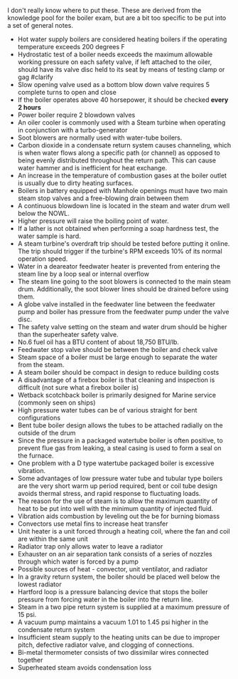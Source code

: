 I don't really know where to put these. These are derived from the knowledge pool for the boiler exam, but are a bit too specific to be put into a set of general notes.

- Hot water supply boilers are considered heating boilers if the operating temperature exceeds 200 degrees F
- Hydrostatic test of a boiler needs exceeds the maximum allowable working pressure on each safety valve, if left attached to the oiler, should have its valve disc held to its seat by means of testing clamp or gag #clarify 
- Slow opening valve used as a bottom blow down valve requires 5 complete turns to open and close
- If the boiler operates above 40 horsepower, it should be checked **every 2 hours**
- Power boiler require 2 blowdown valves 
- An oiler cooler is commonly used with a Steam turbine when operating in conjunction with a turbo-generator 
- Soot blowers are normally used with water-tube boilers.
- Carbon dioxide in a condensate return system causes channeling, which is when water flows along a specific path (or channel) as opposed to being evenly distributed throughout the return path. This can cause water hammer and is inefficient for heat exchange.
- An increase in the temperature of combustion gases at the boiler outlet is usually due to dirty heating surfaces.
- Boilers in battery equipped with Manhole openings must have two main steam stop valves and a free-blowing drain between them
- A continuous blowdown line is located in the steam and water drum well below the NOWL.
- Higher pressure will raise the boiling point of water.
- If a lather is not obtained when performing a soap hardness test, the water sample is hard.
- A steam turbine's overdraft trip should be tested before putting it online. The trip should trigger if the turbine's RPM exceeds 10% of its normal operation speed.
- Water in a deareator feedwater heater is prevented from entering the steam line by a loop seal or internal overflow 
- The steam line going to the soot blowers is connected to the main steam drum. Additionally, the soot blower lines should be drained before using them.
- A globe valve installed in the feedwater line between the feedwater pump and boiler has pressure from the feedwater pump under the valve disc.
- The safety valve setting on the steam and water drum should be higher than the superheater safety valve.
- No.6 fuel oil has a BTU content of about 18,750 BTU/lb.
- Feedwater stop valve should be between the boiler and check valve
- Steam space of a boiler must be large enough to separate the water from the steam.
- A steam boiler should be compact in design to reduce building costs
- A disadvantage of a firebox boiler is that cleaning and inspection is difficult (not sure what a firebox boiler is)  
- Wetback scotchback boiler is primarily designed for Marine service (commonly seen on ships) 
- High pressure water tubes can be of various straight for bent configurations 
- Bent tube boiler design allows the tubes to be attached radially on the outside of the drum
- Since the pressure in a packaged watertube boiler is often positive, to prevent flue gas from leaking, a steal casing is used to form a seal on the furnace.
- One problem with a D type watertube packaged boiler is excessive vibration.
- Some advantages of low pressure water tube and tubular type boilers are the very short warm up period required, bent or coil tube design avoids thermal stress, and rapid response to fluctuating loads.
- The reason for the use of steam is to allow the maximum quantity of heat to be put into well with the minimum quantity of injected fluid.
- Vibration aids combustion by leveling out the be for burning biomass
- Convectors use metal fins to increase heat transfer
- Unit heater is a unit forced through a heating coil, where the fan and coil are within the same unit 
- Radiator trap only allows water to leave a radiator
- Exhauster on an air separation tank consists of a series of nozzles through which water is forced by a pump
- Possible sources of heat - convector, unit ventilator, and radiator
- In a gravity return system, the boiler should be placed well below the lowest radiator
- Hartford loop is a pressure balancing device that stops the boiler pressure from forcing water in the boiler into the return line.
- Steam in a two pipe return system is supplied at a maximum pressure of 15 psi.
- A vacuum pump maintains a vacuum 1.01 to 1.45 psi higher in the condensate return system
- Insufficient steam supply to the heating units can be due to improper pitch, defective radiator valve, and clogging of connections.
- Bi-metal thermometer consists of two dissimilar wires connected together
- Superheated steam avoids condensation loss 
